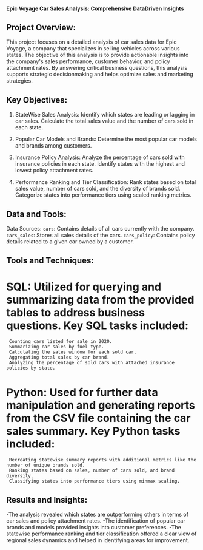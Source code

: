 #### Epic Voyage Car Sales Analysis: Comprehensive DataDriven Insights

 ## Project Overview:
This project focuses on a detailed analysis of car sales data for Epic Voyage, a company that specializes in selling vehicles across various states. The objective of this analysis is to provide actionable insights into the company's sales performance, customer behavior, and policy attachment rates. By answering critical business questions, this analysis supports strategic decisionmaking and helps optimize sales and marketing strategies.

 ## Key Objectives:
1. StateWise Sales Analysis:
    Identify which states are leading or lagging in car sales.
    Calculate the total sales value and the number of cars sold in each state.

2. Popular Car Models and Brands:
    Determine the most popular car models and brands among customers.

3. Insurance Policy Analysis:
    Analyze the percentage of cars sold with insurance policies in each state.
    Identify states with the highest and lowest policy attachment rates.

4. Performance Ranking and Tier Classification:
    Rank states based on total sales value, number of cars sold, and the diversity of brands sold.
    Categorize states into performance tiers using scaled ranking metrics.

 ## Data and Tools:
 Data Sources:
   `cars`: Contains details of all cars currently with the company.
   `cars_sales`: Stores all sales details of the cars.
   `cars_policy`: Contains policy details related to a given car owned by a customer.

 ## Tools and Techniques:
  # SQL: Utilized for querying and summarizing data from the provided tables to address business questions. Key SQL tasks included:
     Counting cars listed for sale in 2020.
     Summarizing car sales by fuel type.
     Calculating the sales window for each sold car.
     Aggregating total sales by car brand.
     Analyzing the percentage of sold cars with attached insurance policies by state.
  # Python: Used for further data manipulation and generating reports from the CSV file containing the car sales summary. Key Python tasks included:
     Recreating statewise summary reports with additional metrics like the number of unique brands sold.
     Ranking states based on sales, number of cars sold, and brand diversity.
     Classifying states into performance tiers using minmax scaling.

 ## Results and Insights:
 -The analysis revealed which states are outperforming others in terms of car sales and policy attachment rates.
 -The identification of popular car brands and models provided insights into customer preferences.
 -The statewise performance ranking and tier classification offered a clear view of regional sales dynamics and helped in identifying areas for improvement.


